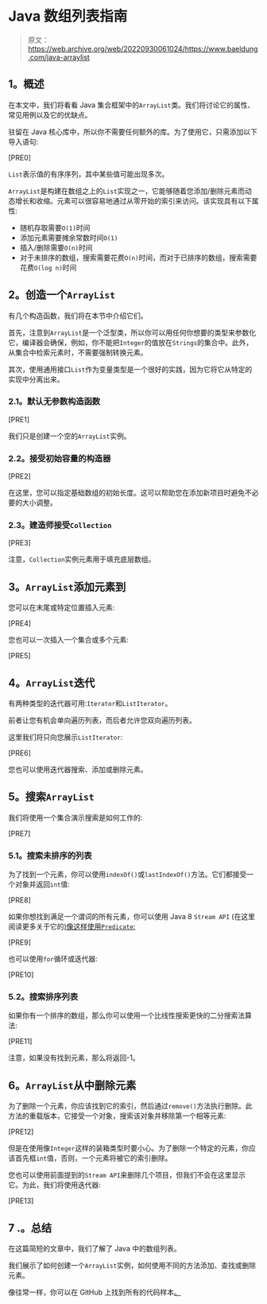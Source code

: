 # Java 数组列表指南

> 原文：<https://web.archive.org/web/20220930061024/https://www.baeldung.com/java-arraylist>

## **1。概述**

在本文中，我们将看看 Java 集合框架中的`ArrayList`类。我们将讨论它的属性、常见用例以及它的优缺点。

驻留在 Java 核心库中，所以你不需要任何额外的库。为了使用它，只需添加以下导入语句:

[PRE0]

`List`表示值的有序序列，其中某些值可能出现多次。

`ArrayList`是构建在数组之上的`List`实现之一，它能够随着您添加/删除元素而动态增长和收缩。元素可以很容易地通过从零开始的索引来访问。该实现具有以下属性:

*   随机存取需要`O(1)`时间
*   添加元素需要摊余常数时间`O(1)`
*   插入/删除需要`O(n)`时间
*   对于未排序的数组，搜索需要花费`O(n)`时间，而对于已排序的数组，搜索需要花费`O(log n)`时间

## **2。创造一个`ArrayList`**

有几个构造函数，我们将在本节中介绍它们。

首先，注意到`ArrayList`是一个泛型类，所以你可以用任何你想要的类型来参数化它，编译器会确保，例如，你不能把`Integer`的值放在`Strings`的集合中。此外，从集合中检索元素时，不需要强制转换元素。

其次，使用通用接口`List`作为变量类型是一个很好的实践，因为它将它从特定的实现中分离出来。

### **2.1。默认无参数构造函数**

[PRE1]

我们只是创建一个空的`ArrayList`实例。

### **2.2。接受初始容量的构造器**

[PRE2]

在这里，您可以指定基础数组的初始长度。这可以帮助您在添加新项目时避免不必要的大小调整。

### **2.3。建造师接受`Collection`**

[PRE3]

注意，`Collection`实例元素用于填充底层数组。

## **3。`ArrayList`添加元素到**

您可以在末尾或特定位置插入元素:

[PRE4]

您也可以一次插入一个集合或多个元素:

[PRE5]

## **4。`ArrayList`迭代**

有两种类型的迭代器可用:`Iterator`和`ListIterator`。

前者让您有机会单向遍历列表，而后者允许您双向遍历列表。

这里我们将只向您展示`ListIterator`:

[PRE6]

您也可以使用迭代器搜索、添加或删除元素。

## **5。搜索`ArrayList`**

我们将使用一个集合演示搜索是如何工作的:

[PRE7]

### **5.1。搜索未排序的列表**

为了找到一个元素，你可以使用`indexOf()`或`lastIndexOf()`方法。它们都接受一个对象并返回`int`值:

[PRE8]

如果你想找到满足一个谓词的所有元素，你可以使用 Java 8 `Stream API` (在这里阅读更多关于它的[)像这样使用`Predicate`:](/web/20220529012209/https://www.baeldung.com/java-8-streams)

[PRE9]

也可以使用`for`循环或迭代器:

[PRE10]

### 5.2。搜索排序列表

如果你有一个排序的数组，那么你可以使用一个比线性搜索更快的二分搜索法算法:

[PRE11]

注意，如果没有找到元素，那么将返回-1。

## **6。`ArrayList`从**中删除元素

为了删除一个元素，你应该找到它的索引，然后通过`remove()`方法执行删除。此方法的重载版本，它接受一个对象，搜索该对象并移除第一个相等元素:

[PRE12]

但是在使用像`Integer`这样的装箱类型时要小心。为了删除一个特定的元素，你应该首先框`int`值，否则，一个元素将被它的索引删除。

您也可以使用前面提到的`Stream API`来删除几个项目，但我们不会在这里显示它。为此，我们将使用迭代器:

[PRE13]

## 7 .**。总结**

在这篇简短的文章中，我们了解了 Java 中的数组列表。

我们展示了如何创建一个`ArrayList`实例，如何使用不同的方法添加、查找或删除元素。

像往常一样，你可以在 GitHub 上找到所有的代码样本[。](https://web.archive.org/web/20220529012209/https://github.com/eugenp/tutorials/tree/master/core-java-modules/core-java-collections-array-list)